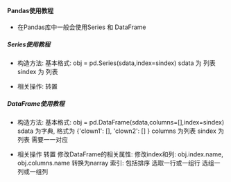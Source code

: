 #### Pandas使用教程

* 在Pandas库中一般会使用Series 和 DataFrame

##### Series使用教程

* 构造方法:
    基本格式: obj = pd.Series(sdata,index=sindex)
    sdata 为 列表
    sindex 为 列表

* 相关操作:
    转置
    
    
##### DataFrame使用教程

* 构造方法:
    基本格式: obj = pd.DataFrame(sdata,columns=[],index=sindex)
    sdata 为字典, 格式为 {'clown1': [], 'clown2': [] }
    columns 为列表
    sindex 为 列表
    需要一一对应
    
* 相关操作
    转置
    修改DataFrame的相关属性: 修改index和列: obj.index.name, obj.columns.name
    转换为narray
    索引: 包括排序
    选取一行或一组行
    选组一列或一组列
    

